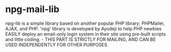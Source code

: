# npg-mail-lib
npg-lib is a simple library based on another popular PHP library; PHPMailer, AJAX, and PHP. 'npg' library is developed by Ayodeji to help PHP newbies EASILY deploy an  email-only login system in their site using pre-built scripts and little coding. -  THIS PART IS STRICTLY FOR MAILING, AND CAN BE USED INDEPENDENTLY FOR OTHER PURPOSES
